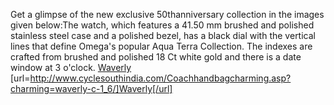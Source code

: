 Get a glimpse of the new exclusive 50thanniversary collection in the images given below:The watch, which features a 41.50 mm brushed and polished stainless steel case and a polished bezel, has a black dial with the vertical lines that define Omega's popular Aqua Terra Collection. The indexes are crafted from brushed and polished 18 Ct white gold and there is a date window at 3 o'clock.
 <a href="http://www.cyclesouthindia.com/Coachhandbagcharming.asp?charming=waverly-c-1_6/" >Waverly</a>
[url=http://www.cyclesouthindia.com/Coachhandbagcharming.asp?charming=waverly-c-1_6/]Waverly[/url]